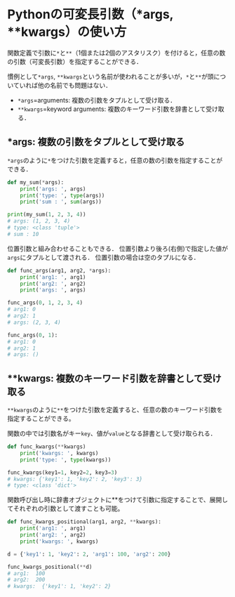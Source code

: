 # Pythonの可変長引数（*args, **kwargs）の使い方
関数定義で引数に`*`と`**`（1個または2個のアスタリスク）を付けると，任意の数の引数（可変長引数）を指定することができる．

慣例として`*args`, `**kwargs`という名前が使われることが多いが，`*`と`**`が頭についていれば他の名前でも問題はない．

* `*args`=arguments: 複数の引数をタプルとして受け取る．
* `**kwargs`=keyword arguments: 複数のキーワード引数を辞書として受け取る．

## *args: 複数の引数をタプルとして受け取る
`*args`のように`*`をつけた引数を定義すると，任意の数の引数を指定することができる．
```python
def my_sum(*args):
    print('args: ', args)
    print('type: ', type(args))
    print('sum : ', sum(args))

print(my_sum(1, 2, 3, 4))
# args: (1, 2, 3, 4)
# type: <class 'tuple'>
# sum : 10
```

位置引数と組み合わせることもできる．
位置引数より後ろ(右側)で指定した値が`args`にタプルとして渡される．
位置引数の場合は空のタプルになる．
```python
def func_args(arg1, arg2, *args):
    print('arg1: ', arg1)
    print('arg2: ', arg2)
    print('args: ', args)

func_args(0, 1, 2, 3, 4)
# arg1: 0
# arg2: 1
# args: (2, 3, 4)

func_args(0, 1):
# arg1: 0
# arg2: 1
# args: ()
```

## **kwargs: 複数のキーワード引数を辞書として受け取る

``**kwargs``のように`**`をつけた引数を定義すると、任意の数のキーワード引数を指定することができる。

関数の中では引数名がキー`key`、値が`value`となる辞書として受け取られる．

```python
def func_kwargs(**kwargs)
    print('kwargs: ', kwargs)
    print('type: ', type(kwargs))

func_kwargs(key1=1, key2=2, key3=3)
# kwargs: {'key1': 1, 'key2': 2, 'key3': 3}
# type: <class 'dict'>
```

関数呼び出し時に辞書オブジェクトに**をつけて引数に指定することで、展開してそれぞれの引数として渡すことも可能。

```python
def func_kwargs_positional(arg1, arg2, **kwargs):
    print('arg1: ', arg1)
    print('arg2: ', arg2)
    print('kwargs: ', kwargs)

d = {'key1': 1, 'key2': 2, 'arg1': 100, 'arg2': 200}

func_kwargs_positional(**d)
# arg1:  100
# arg2:  200
# kwargs:  {'key1': 1, 'key2': 2} 
```